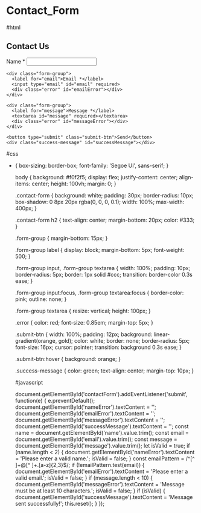 # Contact_Form
#html
<!DOCTYPE html>
<html lang="en">
<head>
  <meta charset="UTF-8">
  <meta name="viewport" content="width=device-width, initial-scale=1">
  <title>Contact Form</title>
  <link rel="stylesheet" href="style.css">
</head>
<body>
    <h2>Contact Us</h2>
    <form class="contact-form" id="contactForm">
    <div class="form-group">
      <label for="name">Name *</label>
      <input type="text" id="name" required>
      <div class="error" id="nameError"></div>
    </div>

    <div class="form-group">
      <label for="email">Email *</label>
      <input type="email" id="email" required>
      <div class="error" id="emailError"></div>
    </div>

    <div class="form-group">
      <label for="message">Message *</label>
      <textarea id="message" required></textarea>
      <div class="error" id="messageError"></div>
    </div>

    <button type="submit" class="submit-btn">Send</button>
    <div class="success-message" id="successMessage"></div>
  </form>
  <script src="script.js"></script>
</body>
</html>

#css

* {
    box-sizing: border-box;
    font-family: 'Segoe UI', sans-serif;
  }

  body {
    background: #f0f2f5;
    display: flex;
    justify-content: center;
    align-items: center;
    height: 100vh;
    margin: 0;
  }

  .contact-form {
    background: white;
    padding: 30px;
    border-radius: 10px;
    box-shadow: 0 8px 20px rgba(0, 0, 0, 0.1);
    width: 100%;
    max-width: 400px;
  }

  .contact-form h2 {
    text-align: center;
    margin-bottom: 20px;
    color: #333;
  }

  .form-group {
    margin-bottom: 15px;
  }

  .form-group label {
    display: block;
    margin-bottom: 5px;
    font-weight: 500;
  }

  .form-group input,
  .form-group textarea {
    width: 100%;
    padding: 10px;
    border-radius: 5px;
    border: 1px solid #ccc;
    transition: border-color 0.3s ease;
  }

  .form-group input:focus,
  .form-group textarea:focus {
    border-color: pink;
    outline: none;
  }

  .form-group textarea {
    resize: vertical;
    height: 100px;
  }

  .error {
    color: red;
    font-size: 0.85em;
    margin-top: 5px;
  }

  .submit-btn {
    width: 100%;
    padding: 12px;
    background: linear-gradient(orange, gold);
    color: white;
    border: none;
    border-radius: 5px;
    font-size: 16px;
    cursor: pointer;
    transition: background 0.3s ease;
  }

  .submit-btn:hover {
    background: orange;
  }

  .success-message {
    color: green;
    text-align: center;
    margin-top: 10px;
  }

  #javascript

 
    document.getElementById('contactForm').addEventListener('submit', function(e) {
    e.preventDefault();
    document.getElementById('nameError').textContent = '';
    document.getElementById('emailError').textContent = '';
    document.getElementById('messageError').textContent = '';
    document.getElementById('successMessage').textContent = '';
    const name = document.getElementById('name').value.trim();
    const email = document.getElementById('email').value.trim();
    const message = document.getElementById('message').value.trim();
    let isValid = true;
    if (name.length < 2) {
      document.getElementById('nameError').textContent = 'Please enter a valid name.';
      isValid = false;
    }
    const emailPattern = /^[^ ]+@[^ ]+\.[a-z]{2,3}$/;
    if (!emailPattern.test(email)) {
      document.getElementById('emailError').textContent = 'Please enter a valid email.';
      isValid = false;
    }
    if (message.length < 10) {
      document.getElementById('messageError').textContent = 'Message must be at least 10 characters.';
      isValid = false;
    }
    if (isValid) {
      document.getElementById('successMessage').textContent = 'Message sent successfully!';
      this.reset();
    }
  });
